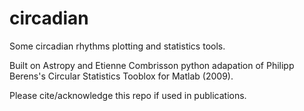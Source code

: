 # circadian
Some circadian rhythms plotting and statistics tools.

Built on Astropy and Etienne Combrisson python adapation of Philipp Berens's Circular Statistics Tooblox for Matlab (2009). 

Please cite/acknowledge this repo if used in publications. 
